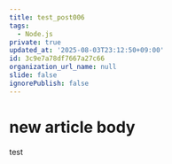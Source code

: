 ```yaml
---
title: test_post006
tags:
  - Node.js
private: true
updated_at: '2025-08-03T23:12:50+09:00'
id: 3c9e7a78df7667a27c66
organization_url_name: null
slide: false
ignorePublish: false
---
```

# new article body
test
